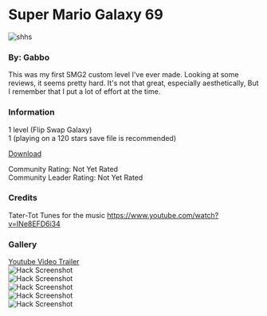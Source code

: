 # Super Mario Galaxy 69
![shhs](https://media.discordapp.net/attachments/709179281695178813/796535400209580072/hdh.png)
### By: Gabbo

This was my first SMG2 custom level I've ever made. Looking at some reviews, it seems pretty hard. It's not that great, especially aesthetically, But I remember that I put a lot of effort at the time. 

### Information
1 level (Flip Swap Galaxy)<br/>
1 (playing on a 120 stars save file is recommended)

[Download](https://www.mediafire.com/file/mt6e3dorfx1ttyr/Super_Mario_Galaxy_69.zip/file)

Community Rating: Not Yet Rated<br/>
Community Leader Rating: Not Yet Rated

### Credits
Tater-Tot Tunes for the music https://www.youtube.com/watch?v=INe8EFD6i34

### Gallery
[Youtube Video Trailer](https://www.youtube.com/watch?v=B5CxuZS8nvw)<br/>
![Hack Screenshot](https://media.discordapp.net/attachments/709179281695178813/796542713562267678/Screenshot_2021-01-07-01-54-25.png?width=878&height=494)<br/>
![Hack Screenshot](https://media.discordapp.net/attachments/709179281695178813/796542715164753930/Screenshot_2021-01-07-01-54-33.png?width=878&height=494)<br/>
![Hack Screenshot](https://media.discordapp.net/attachments/709179281695178813/796542716749545472/Screenshot_2021-01-07-01-54-46.png?width=878&height=494)<br/>
![Hack Screenshot](https://media.discordapp.net/attachments/709179281695178813/796542739323158528/Screenshot_2021-01-07-01-55-04.png?width=878&height=494)<br/>
![Hack Screenshot](https://media.discordapp.net/attachments/709179281695178813/796542741658992640/Screenshot_2021-01-07-01-55-35.png?width=878&height=494)<br/>
